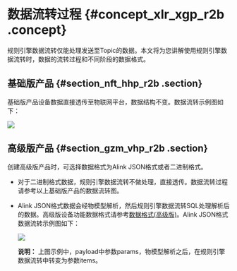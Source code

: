 # 数据流转过程 {#concept_xlr_xgp_r2b .concept}

规则引擎数据流转仅能处理发送至Topic的数据。本文将为您讲解使用规则引擎数据流转时，数据的流转过程和不同阶段的数据格式。

## 基础版产品 {#section_nft_hhp_r2b .section}

基础版产品设备数据直接透传至物联网平台，数据结构不变。数据流转示例图如下：

![](http://static-aliyun-doc.oss-cn-hangzhou.aliyuncs.com/assets/img/17298/15469119978912_zh-CN.png)

## 高级版产品 {#section_gzm_vhp_r2b .section}

创建高级版产品时，可选择数据格式为Alink JSON格式或者二进制格式。

-   对于二进制格式数据，规则引擎数据流转不做处理，直接透传。数据流转过程请参考以上基础版产品的数据流转图。
-   Alink JSON格式数据会经物模型解析，然后规则引擎数据流转SQL处理解析后的数据。高级版设备功能数据格式请参考[数据格式\(高级版\)](intl.zh-CN/用户指南/规则引擎/数据格式(高级版).md#)。Alink JSON格式数据流转示例图如下：

    ![](http://static-aliyun-doc.oss-cn-hangzhou.aliyuncs.com/assets/img/17298/15469119978913_zh-CN.png)

    **说明：** 上图示例中，payload中参数params，物模型解析之后，在规则引擎数据流转中转变为参数items。


